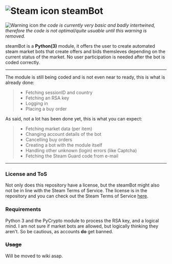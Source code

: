 ![Steam icon](http://i.imgur.com/9ca9yl7.png) steamBot
=====
![Warning icon](http://i.imgur.com/CvxgTJc.png) <i>the code is currently very basic and badly intertwined, therefore the code is not optimal/quite usuable until this warning is removed.</i>

steamBot is a **Python(3)** module, it offers the user to create automated steam market bots that create offers and bids themsleves depending on the current status of the market. No user participation is needed after the bot is coded correctly.

***
The module is still being coded and is not even near to ready, this is what is already done:
> - Fetching sessionID and country
> - Fetching an RSA key
> - Logging in
> - Placing a buy order

As said, not a lot has been done yet, this is what you can expect:

> - Fetching market data (per item)
> - Changing account details of the bot
> - Cancelling buy orders
> - Creating a bot with the module itself
> - Handling other unknown (login) errors (like Captcha)
> - Fetching the Steam Guard code from e-mail

***
### License and ToS
Not only does this repository have a license, but the steamBot might also not be in line with the Steam Terms of Service. The license is in the repository and you can check out the Steam Terms of Service [here][1].

### Requirements

Python 3 and the PyCrypto module to process the RSA key, and a logical mind. I am not sure if market bots are allowed, but logically thinking they aren't. So be cautious, as accounts **do** get banned.

### <strike>Usage</strike>

Will be moved to wiki asap.

[1]: http://store.steampowered.com/subscriber_agreement/
